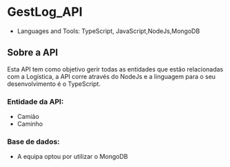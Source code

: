 # GestLog_API

* Languages and Tools: TypeScript, JavaScript,NodeJs,MongoDB


## Sobre a API

Esta API tem como objetivo gerir todas as entidades que estão relacionadas com a Logística,
a API corre através do NodeJs e a linguagem para o seu desenvolvimento é o TypeScript.

### Entidade da API:

* Camião
* Caminho

### Base de dados:

* A equipa optou por utilizar o MongoDB